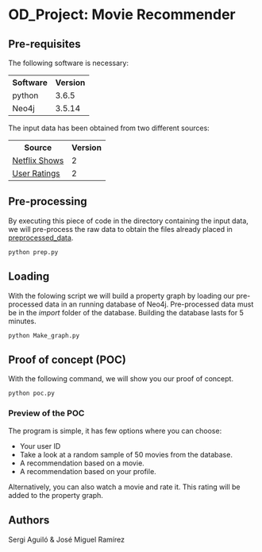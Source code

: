 # OD_Project: Movie Recommender

## Pre-requisites

The following software is necessary:

<table> <tr><th>Software</th><th>Version</th></tr><tr><td>python</td><td>3.6.5</td></tr></tr><tr><td>Neo4j</td><td>3.5.14</td></tr></tr></table>

The input data has been obtained from two different sources: <table><tr><th>Source</th><th>Version</th></tr><tr><td>[Netflix Shows](https://www.kaggle.com/shivamb/netflix-shows/version/2)</td><td>2</td></tr><tr><td>[User Ratings](https://www.kaggle.com/netflix-inc/netflix-prize-data?select=movie_titles.csv)</td><td>2</td></tr></table>

## Pre-processing

By executing this piece of code in the directory containing the input data, we will pre-process the raw data to obtain the files already placed in [preprocessed_data](preprocessed_data).
```
python prep.py
```
## Loading

With the folowing script we will build a property graph by loading our pre-processed data in an running database of Neo4j. Pre-processed data must be in the *import* folder of the database. Building the database lasts for 5 minutes.
```
python Make_graph.py
```
## Proof of concept (POC)

With the following command, we will show you our proof of concept.
```
python poc.py
```
### Preview of the POC

The program is simple, it has few options where you can choose:
- Your user ID
- Take a look at a random sample of 50 movies from the database.
- A recommendation based on a movie.
- A recommendation based on your profile.

Alternatively, you can also watch a movie and rate it. This rating will be added to the property graph.

## Authors
Sergi Aguiló & José Miguel Ramírez

